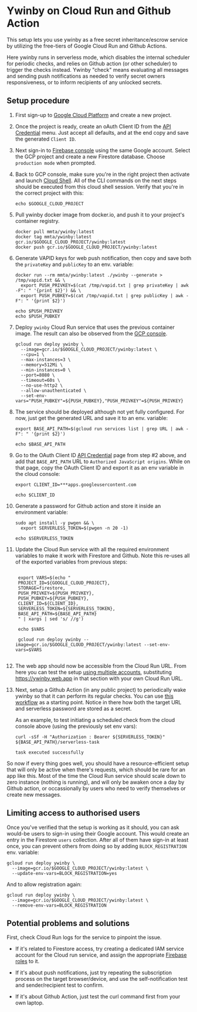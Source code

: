 # Ywinby on Cloud Run and Github Action

This setup lets you use ywinby as a free secret inheritance/escrow service by utilizing the free-tiers of Google Cloud Run and Github Actions.

Here ywinby runs in serverless mode, which disables the internal scheduler for periodic checks, and relies on Github action (or other scheduler) to trigger the checks instead. Ywinby "check" means evaluating all messages and sending push notifications as needed to verify secret owners responsiveness, or to inform recipients of any unlocked secrets.

## Setup procedure

1. First sign-up to [Google Cloud Platform](https://console.cloud.google.com/getting-started) and create a new project.

1. Once the project is ready, create an oAuth Client ID from the [API Credential](https://console.cloud.google.com/apis/credentials) menu. Just accept all defaults, and at the end copy and save the generated `Client ID`.

1. Next sign-in to [Firebase console](https://console.firebase.google.com/) using the same Google account. Select the GCP project and create a new Firestore database. Choose `production mode` when prompted.

1. Back to GCP console, make sure you're in the right project then activate and launch [Cloud Shell](https://shell.cloud.google.com/). All of the CLI commands on the next steps should be executed from this cloud shell session. Verify that you're in the correct project with this:
   ```shell
   echo $GOOGLE_CLOUD_PROJECT
   ```  
1. Pull ywinby docker image from docker.io, and push it to your project's container registry.
    ```
    docker pull mmta/ywinby:latest
    docker tag mmta/ywinby:latest gcr.io/$GOOGLE_CLOUD_PROJECT/ywinby:latest
    docker push gcr.io/$GOOGLE_CLOUD_PROJECT/ywinby:latest
    ```
1. Generate VAPID keys for web push notification, then copy and save both the `privateKey` and `publicKey` to an env. variable:
    ```shell
    docker run --rm mmta/ywinby:latest ./ywinby --generate > /tmp/vapid.txt && \
      export PUSH_PRIVKEY=$(cat /tmp/vapid.txt | grep privateKey | awk -F": " '{print $2}') && \
      export PUSH_PUBKEY=$(cat /tmp/vapid.txt | grep publicKey | awk -F": " '{print $2}')
    
    echo $PUSH_PRIVKEY
    echo $PUSH_PUBKEY

    ```
1. Deploy `ywinby` Cloud Run service that uses the previous container image. The result can also be observed from the [GCP console](https://console.cloud.google.com/run).
    ```shell
    gcloud run deploy ywinby \
      --image=gcr.io/$GOOGLE_CLOUD_PROJECT/ywinby:latest \
      --cpu=1 \
      --max-instances=3 \
      --memory=512Mi \
      --min-instances=0 \
      --port=8080 \
      --timeout=60s \
      --no-use-http2 \
      --allow-unauthenticated \
      --set-env-vars="PUSH_PUBKEY"=${PUSH_PUBKEY},"PUSH_PRIVKEY"=${PUSH_PRIVKEY}
    ```
1. The service should be deployed although not yet fully configured. For now, just get the generated URL and save it to an env. variable:

    ```shell
    export BASE_API_PATH=$(gcloud run services list | grep URL | awk -F": " '{print $2}')
    
    echo $BASE_API_PATH
    ```
1. Go to the OAuth Client ID [API Credential](https://console.cloud.google.com/apis/credentials) page from step #2 above, and add that `BASE_API_PATH` URL to `Authorized JavaScript origins`. While on that page, copy the OAuth Client ID and export it as an env variable in the cloud console:
    ```shell
    export CLIENT_ID=***apps.googleusercontent.com

    echo $CLIENT_ID

1. Generate a password for Github action and store it inside an environment variable:
    ```shell
    sudo apt install -y pwgen && \
      export SERVERLESS_TOKEN=$(pwgen -n 20 -1)

    echo $SERVERLESS_TOKEN
    ```

1. Update the Cloud Run service with all the required environment variables to make it work with Firestore and Github. Note this re-uses all of the exported variables from previous steps:

   ```shell

    export VARS=$(echo "
    PROJECT_ID=${GOOGLE_CLOUD_PROJECT},
    STORAGE=firestore,
    PUSH_PRIVKEY=${PUSH_PRIVKEY},
    PUSH_PUBKEY=${PUSH_PUBKEY},
    CLIENT_ID=${CLIENT_ID},
    SERVERLESS_TOKEN=${SERVERLESS_TOKEN},
    BASE_API_PATH=${BASE_API_PATH}
    " | xargs | sed 's/ //g')

    echo $VARS

    gcloud run deploy ywinby --image=gcr.io/$GOOGLE_CLOUD_PROJECT/ywinby:latest --set-env-vars=$VARS
  
    ```
1. The web app should now be accessible from the Cloud Run URL. From here you can test the setup [using multiple accounts](quick-start.md#sign-in-two-user-accounts), substituting https://ywinby.web.app in that section with your own Cloud Run URL. 

1. Next, setup a Github Action (in any public project) to periodically wake ywinby so that it can perform its regular checks. You can use [this workflow](../.github/workflows/cron.yaml) as a starting point. Notice in there how both the target URL and serverless password are stored as a secret.
    
   As an example, to test initiating a scheduled check from the cloud console above (using the previously set env vars):

   ```shell
   curl -sSf -H "Authorization : Bearer ${SERVERLESS_TOKEN}" ${BASE_API_PATH}/serverless-task 

   task executed successfully
   ```
So now if every thing goes well, you should have a resource-efficient setup that will only be active when there's requests, which should be rare for an app like this. Most of the time the Cloud Run service should scale down to zero instance (nothing is running), and will only be awaken once a day by Github action, or occassionally by users who need to verify themselves or create new messages.

## Limiting access to authorised users

Once you've verified that the setup is working as it should, you can ask would-be users to sign-in using their Google account. This would create an entry in the Firestore `users` collection. After all of them have sign-in at least once, you can prevent others from doing so by adding `BLOCK_REGISTRATION` env. variable:

```shell
gcloud run deploy ywinby \
  --image=gcr.io/$GOOGLE_CLOUD_PROJECT/ywinby:latest \
  --update-env-vars=BLOCK_REGISTRATION=yes
```
And to allow registration again:
```shell
gcloud run deploy ywinby \
  --image=gcr.io/$GOOGLE_CLOUD_PROJECT/ywinby:latest \
  --remove-env-vars=BLOCK_REGISTRATION
```

## Potential problems and solutions

First, check Cloud Run logs for the service to pinpoint the issue.

- If it's related to Firestore access, try creating a dedicated IAM service account for the Cloud run service, and assign the appropriate [Firebase roles](https://firebase.google.com/docs/projects/iam/roles) to it.

- If it's about push notifications, just try repeating the subscription process on the target browser/device, and use the self-notification test and sender/recipient test to confirm.

- If it's about Github Action, just test the curl command first from your own laptop.

